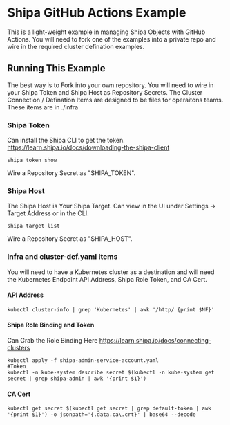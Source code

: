 # Shipa GitHub Actions Example

This is a light-weight example in managing Shipa Objects with GitHub Actions. 
You will need to fork one of the examples into a private repo and wire in the
required cluster defination examples. 

## Running This Example

The best way is to Fork into your own repository. You will need to wire in your
Shipa Token and Shipa Host as Repository Secrets. The Cluster Connection / Defination
Items are designed to be files for operaitons teams. These items are in ./infra

### Shipa Token
Can install the Shipa CLI to get the token. 
https://learn.shipa.io/docs/downloading-the-shipa-client

```
shipa token show
```

Wire a Repository Secret as "SHIPA_TOKEN".

### Shipa Host
The Shipa Host is Your Shipa Target. Can view in the UI under Settings -> Target Address
or in the CLI.

```
shipa target list
```

Wire a Repository Secret as "SHIPA_HOST".

### Infra and cluster-def.yaml Items
You will need to have a Kubernetes cluster as a destination and will need the Kubernetes Endpoint
API Address, Shipa Role Token, and CA Cert.

#### API Address
```
kubectl cluster-info | grep 'Kubernetes' | awk '/http/ {print $NF}'  
```

#### Shipa Role Binding and Token
Can Grab the Role Binding Here
https://learn.shipa.io/docs/connecting-clusters
```
kubectl apply -f shipa-admin-service-account.yaml
#Token
kubectl -n kube-system describe secret $(kubectl -n kube-system get secret | grep shipa-admin | awk '{print $1}')
```

#### CA Cert
```
kubectl get secret $(kubectl get secret | grep default-token | awk '{print $1}') -o jsonpath='{.data.ca\.crt}' | base64 --decode
```